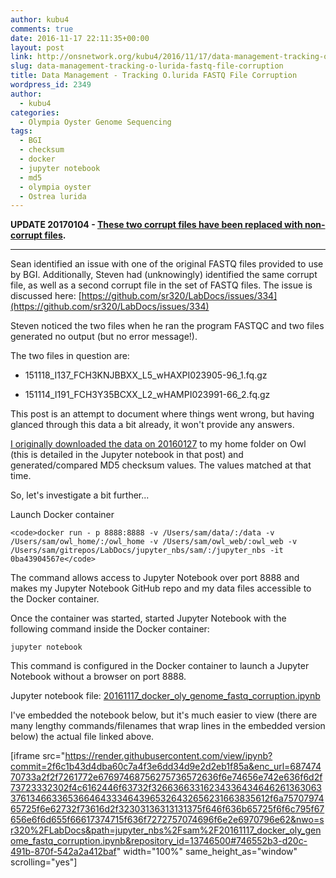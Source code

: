 ```yaml
---
author: kubu4
comments: true
date: 2016-11-17 22:11:35+00:00
layout: post
link: http://onsnetwork.org/kubu4/2016/11/17/data-management-tracking-o-lurida-fastq-file-corruption/
slug: data-management-tracking-o-lurida-fastq-file-corruption
title: Data Management - Tracking O.lurida FASTQ File Corruption
wordpress_id: 2349
author:
  - kubu4
categories:
  - Olympia Oyster Genome Sequencing
tags:
  - BGI
  - checksum
  - docker
  - jupyter notebook
  - md5
  - olympia oyster
  - Ostrea lurida
---
```


**UPDATE 20170104 - [These two corrupt files have been replaced with non-corrupt files](http://onsnetwork.org/kubu4/2017/01/04/data-management-replacement-of-corrupt-bgi-oly-genome-fastq-files/).**



* * *





Sean identified an issue with one of the original FASTQ files provided to use by BGI. Additionally, Steven had (unknowingly) identified the same corrupt file, as well as a second corrupt file in the set of FASTQ files. The issue is discussed here: [https://github.com/sr320/LabDocs/issues/334](https://github.com/sr320/LabDocs/issues/334)

Steven noticed the two files when he ran the program FASTQC and two files generated no output (but no error message!).

The two files in question are:





  * 151118_I137_FCH3KNJBBXX_L5_wHAXPI023905-96_1.fq.gz


  * 151114_I191_FCH3Y35BCXX_L2_wHAMPI023991-66_2.fq.gz



This post is an attempt to document where things went wrong, but having glanced through this data a bit already, it won't provide any answers.

[I originally downloaded the data on 20160127](http://onsnetwork.org/kubu4/2016/01/27/data-received-ostrea-lurida-genome-sequencing-files-from-bgi/) to my home folder on Owl (this is detailed in the Jupyter notebook in that post) and generated/compared MD5 checksum values. The values matched at that time.

So, let's investigate a bit further...

Launch Docker container


    
    <code>docker run - p 8888:8888 -v /Users/sam/data/:/data -v /Users/sam/owl_home/:/owl_home -v /Users/sam/owl_web/:owl_web -v /Users/sam/gitrepos/LabDocs/jupyter_nbs/sam/:/jupyter_nbs -it 0ba43904567e</code>



The command allows access to Jupyter Notebook over port 8888 and makes my Jupyter Notebook GitHub repo and my data files accessible to the Docker container.

Once the container was started, started Jupyter Notebook with the following command inside the Docker container:

`jupyter notebook`

This command is configured in the Docker container to launch a Jupyter Notebook without a browser on port 8888.

Jupyter notebook file: [20161117_docker_oly_genome_fastq_corruption.ipynb](https://github.com/sr320/LabDocs/blob/master/jupyter_nbs/sam/20161117_docker_oly_genome_fastq_corruption.ipynb)

I've embedded the notebook below, but it's much easier to view (there are many lengthy commands/filenames that wrap lines in the embedded version below) the actual file linked above.

[iframe src="https://render.githubusercontent.com/view/ipynb?commit=2f6c1b43d4dba60c7a4f3e6dd34d9e2d2eb1f85a&enc_url=68747470733a2f2f7261772e67697468756275736572636f6e74656e742e636f6d2f73723332302f4c6162446f63732f326636633162343364346462613630633761346633653664643334643965326432656231663835612f6a7570797465725f6e62732f73616d2f32303136313131375f646f636b65725f6f6c795f67656e6f6d655f66617374715f636f7272757074696f6e2e6970796e62&nwo=sr320%2FLabDocs&path=jupyter_nbs%2Fsam%2F20161117_docker_oly_genome_fastq_corruption.ipynb&repository_id=13746500#746552b3-d20c-491b-870f-542a2a412baf" width="100%" same_height_as="window" scrolling="yes"]
